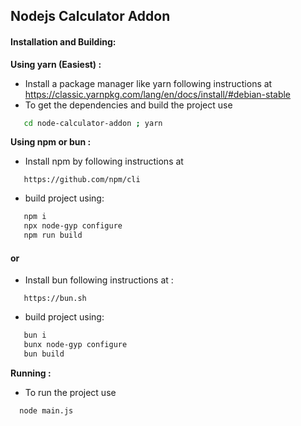 ## Nodejs Calculator Addon

#### Installation and Building:
**Using yarn (Easiest) :**
- Install a package manager like yarn following instructions at https://classic.yarnpkg.com/lang/en/docs/install/#debian-stable
- To get the dependencies and build the project use 
```bash
   cd node-calculator-addon ; yarn
```

**Using npm or bun :**
- Install npm by following instructions at
```
   https://github.com/npm/cli
```
- build project using:
```bash
   npm i
   npx node-gyp configure
   npm run build
```
####            or
- Install bun following instructions  at :
```
   https://bun.sh
```
- build project using:
```bash
   bun i
   bunx node-gyp configure
   bun build
```

**Running :**
- To run the project use
```bash
  node main.js
```
